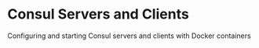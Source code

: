 # Consul Servers and Clients

Configuring and starting Consul servers and clients with Docker containers